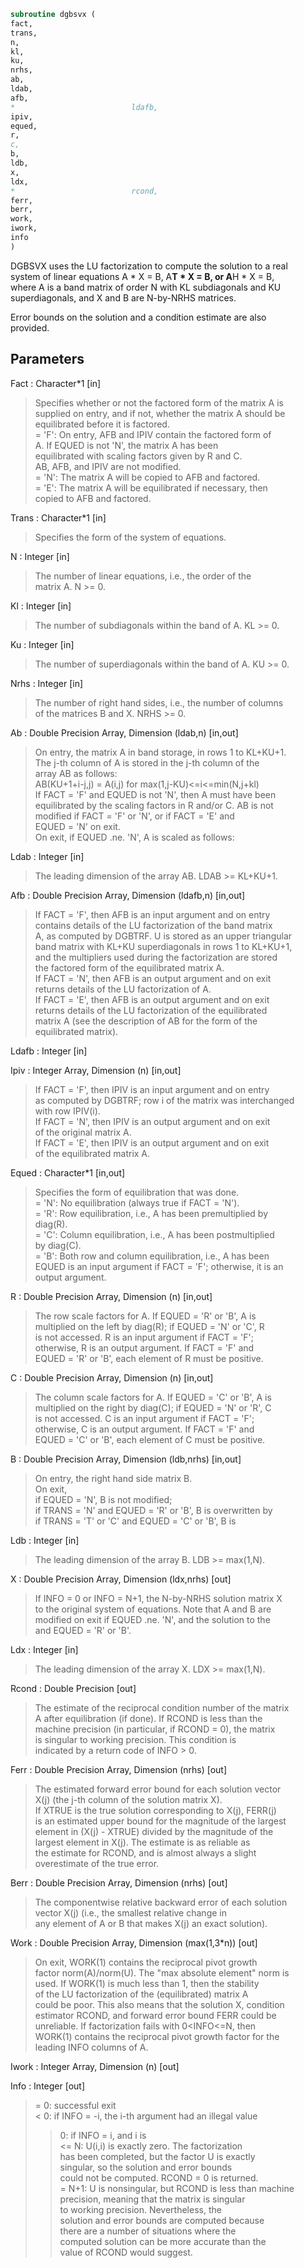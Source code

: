 ```fortran  
subroutine dgbsvx (  
fact,  
trans,  
n,  
kl,  
ku,  
nrhs,  
ab,  
ldab,  
afb,  
*                          ldafb,  
ipiv,  
equed,  
r,  
c,  
b,  
ldb,  
x,  
ldx,  
*                          rcond,  
ferr,  
berr,  
work,  
iwork,  
info  
)  
```  
  
DGBSVX uses the LU factorization to compute the solution to a real  
system of linear equations A * X = B, A**T * X = B, or A**H * X = B,  
where A is a band matrix of order N with KL subdiagonals and KU  
superdiagonals, and X and B are N-by-NRHS matrices.  
  
Error bounds on the solution and a condition estimate are also  
provided.  
  
## Parameters  
Fact : Character*1 [in]  
> Specifies whether or not the factored form of the matrix A is  
> supplied on entry, and if not, whether the matrix A should be  
> equilibrated before it is factored.  
> = 'F':  On entry, AFB and IPIV contain the factored form of  
> A.  If EQUED is not 'N', the matrix A has been  
> equilibrated with scaling factors given by R and C.  
> AB, AFB, and IPIV are not modified.  
> = 'N':  The matrix A will be copied to AFB and factored.  
> = 'E':  The matrix A will be equilibrated if necessary, then  
> copied to AFB and factored.  
  
Trans : Character*1 [in]  
> Specifies the form of the system of equations.  
  
N : Integer [in]  
> The number of linear equations, i.e., the order of the  
> matrix A.  N >= 0.  
  
Kl : Integer [in]  
> The number of subdiagonals within the band of A.  KL >= 0.  
  
Ku : Integer [in]  
> The number of superdiagonals within the band of A.  KU >= 0.  
  
Nrhs : Integer [in]  
> The number of right hand sides, i.e., the number of columns  
> of the matrices B and X.  NRHS >= 0.  
  
Ab : Double Precision Array, Dimension (ldab,n) [in,out]  
> On entry, the matrix A in band storage, in rows 1 to KL+KU+1.  
> The j-th column of A is stored in the j-th column of the  
> array AB as follows:  
> AB(KU+1+i-j,j) = A(i,j) for max(1,j-KU)<=i<=min(N,j+kl)  
> If FACT = 'F' and EQUED is not 'N', then A must have been  
> equilibrated by the scaling factors in R and/or C.  AB is not  
> modified if FACT = 'F' or 'N', or if FACT = 'E' and  
> EQUED = 'N' on exit.  
> On exit, if EQUED .ne. 'N', A is scaled as follows:  
  
Ldab : Integer [in]  
> The leading dimension of the array AB.  LDAB >= KL+KU+1.  
  
Afb : Double Precision Array, Dimension (ldafb,n) [in,out]  
> If FACT = 'F', then AFB is an input argument and on entry  
> contains details of the LU factorization of the band matrix  
> A, as computed by DGBTRF.  U is stored as an upper triangular  
> band matrix with KL+KU superdiagonals in rows 1 to KL+KU+1,  
> and the multipliers used during the factorization are stored  
> the factored form of the equilibrated matrix A.  
> If FACT = 'N', then AFB is an output argument and on exit  
> returns details of the LU factorization of A.  
> If FACT = 'E', then AFB is an output argument and on exit  
> returns details of the LU factorization of the equilibrated  
> matrix A (see the description of AB for the form of the  
> equilibrated matrix).  
  
Ldafb : Integer [in]  
  
Ipiv : Integer Array, Dimension (n) [in,out]  
> If FACT = 'F', then IPIV is an input argument and on entry  
> as computed by DGBTRF; row i of the matrix was interchanged  
> with row IPIV(i).  
> If FACT = 'N', then IPIV is an output argument and on exit  
> of the original matrix A.  
> If FACT = 'E', then IPIV is an output argument and on exit  
> of the equilibrated matrix A.  
  
Equed : Character*1 [in,out]  
> Specifies the form of equilibration that was done.  
> = 'N':  No equilibration (always true if FACT = 'N').  
> = 'R':  Row equilibration, i.e., A has been premultiplied by  
> diag(R).  
> = 'C':  Column equilibration, i.e., A has been postmultiplied  
> by diag(C).  
> = 'B':  Both row and column equilibration, i.e., A has been  
> EQUED is an input argument if FACT = 'F'; otherwise, it is an  
> output argument.  
  
R : Double Precision Array, Dimension (n) [in,out]  
> The row scale factors for A.  If EQUED = 'R' or 'B', A is  
> multiplied on the left by diag(R); if EQUED = 'N' or 'C', R  
> is not accessed.  R is an input argument if FACT = 'F';  
> otherwise, R is an output argument.  If FACT = 'F' and  
> EQUED = 'R' or 'B', each element of R must be positive.  
  
C : Double Precision Array, Dimension (n) [in,out]  
> The column scale factors for A.  If EQUED = 'C' or 'B', A is  
> multiplied on the right by diag(C); if EQUED = 'N' or 'R', C  
> is not accessed.  C is an input argument if FACT = 'F';  
> otherwise, C is an output argument.  If FACT = 'F' and  
> EQUED = 'C' or 'B', each element of C must be positive.  
  
B : Double Precision Array, Dimension (ldb,nrhs) [in,out]  
> On entry, the right hand side matrix B.  
> On exit,  
> if EQUED = 'N', B is not modified;  
> if TRANS = 'N' and EQUED = 'R' or 'B', B is overwritten by  
> if TRANS = 'T' or 'C' and EQUED = 'C' or 'B', B is  
  
Ldb : Integer [in]  
> The leading dimension of the array B.  LDB >= max(1,N).  
  
X : Double Precision Array, Dimension (ldx,nrhs) [out]  
> If INFO = 0 or INFO = N+1, the N-by-NRHS solution matrix X  
> to the original system of equations.  Note that A and B are  
> modified on exit if EQUED .ne. 'N', and the solution to the  
> and EQUED = 'R' or 'B'.  
  
Ldx : Integer [in]  
> The leading dimension of the array X.  LDX >= max(1,N).  
  
Rcond : Double Precision [out]  
> The estimate of the reciprocal condition number of the matrix  
> A after equilibration (if done).  If RCOND is less than the  
> machine precision (in particular, if RCOND = 0), the matrix  
> is singular to working precision.  This condition is  
> indicated by a return code of INFO > 0.  
  
Ferr : Double Precision Array, Dimension (nrhs) [out]  
> The estimated forward error bound for each solution vector  
> X(j) (the j-th column of the solution matrix X).  
> If XTRUE is the true solution corresponding to X(j), FERR(j)  
> is an estimated upper bound for the magnitude of the largest  
> element in (X(j) - XTRUE) divided by the magnitude of the  
> largest element in X(j).  The estimate is as reliable as  
> the estimate for RCOND, and is almost always a slight  
> overestimate of the true error.  
  
Berr : Double Precision Array, Dimension (nrhs) [out]  
> The componentwise relative backward error of each solution  
> vector X(j) (i.e., the smallest relative change in  
> any element of A or B that makes X(j) an exact solution).  
  
Work : Double Precision Array, Dimension (max(1,3*n)) [out]  
> On exit, WORK(1) contains the reciprocal pivot growth  
> factor norm(A)/norm(U). The "max absolute element" norm is  
> used. If WORK(1) is much less than 1, then the stability  
> of the LU factorization of the (equilibrated) matrix A  
> could be poor. This also means that the solution X, condition  
> estimator RCOND, and forward error bound FERR could be  
> unreliable. If factorization fails with 0<INFO<=N, then  
> WORK(1) contains the reciprocal pivot growth factor for the  
> leading INFO columns of A.  
  
Iwork : Integer Array, Dimension (n) [out]  
  
Info : Integer [out]  
> = 0:  successful exit  
> < 0:  if INFO = -i, the i-th argument had an illegal value  
> > 0:  if INFO = i, and i is  
> <= N:  U(i,i) is exactly zero.  The factorization  
> has been completed, but the factor U is exactly  
> singular, so the solution and error bounds  
> could not be computed. RCOND = 0 is returned.  
> = N+1: U is nonsingular, but RCOND is less than machine  
> precision, meaning that the matrix is singular  
> to working precision.  Nevertheless, the  
> solution and error bounds are computed because  
> there are a number of situations where the  
> computed solution can be more accurate than the  
> value of RCOND would suggest.  
  
